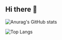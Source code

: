 ## Hi there 👋

![Anurag's GitHub stats](https://github-readme-stats.vercel.app/api?username=lucasvavon&show_icons=true&theme=dark)

![Top Langs](https://github-readme-stats-git-masterrstaa-rickstaa.vercel.app/api/top-langs/?username=lucasvavon&theme=dark)

